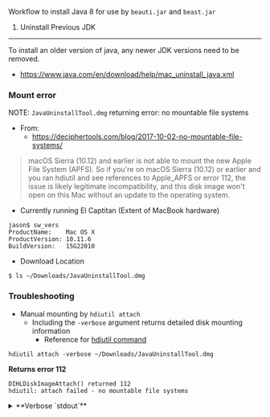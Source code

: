 Workflow to install Java 8 for use by `beauti.jar` and `beast.jar`

1) Uninstall Previous JDK
-------------------------

To install an older version of java, any newer JDK versions need to be removed.

-   <https://www.java.com/en/download/help/mac_uninstall_java.xml>

### Mount error

NOTE: `JavaUninstallTool.dmg` returning error: no mountable file systems

-   From:
    -   <https://deciphertools.com/blog/2017-10-02-no-mountable-file-systems/>

> macOS Sierra (10.12) and earlier is not able to mount the new Apple File System (APFS). So if you're on macOS Sierra (10.12) or earlier and you ran hdiutil and see references to Apple\_APFS or error 112, the issue is likely legitimate incompatibility, and this disk image won't open on this Mac without an update to the operating system.

-   Currently running El Captitan (Extent of MacBook hardware)

<!-- -->

    jason$ sw_vers
    ProductName:    Mac OS X
    ProductVersion: 10.11.6
    BuildVersion:   15G22010

-   Download Location

<!-- -->

    $ ls ~/Downloads/JavaUninstallTool.dmg 

### Troubleshooting

-   Manual mounting by `hdiutil attach`
    -   Including the `-verbose` argument returns detailed disk mounting information
        -   Reference for [hdiutil command](https://superuser.com/questions/19426/im-unable-to-mount-a-dmg-getting-a-no-mountable-filesystems-error)

<!-- -->

    hdiutil attach -verbose ~/Downloads/JavaUninstallTool.dmg 

**Returns error 112**

    DIHLDiskImageAttach() returned 112
    hdiutil: attach failed - no mountable file systems

<details><summary>**Verbose `stdout`**</summary>
<p>
    $ hdiutil attach -verbose ~/Downloads/JavaUninstallTool.dmg 
    Initializing…
    DIBackingStoreInstantiatorProbe: interface  0, score      100, CBSDBackingStore
    DIBackingStoreInstantiatorProbe: interface  1, score    -1000, CBundleBackingStore
    DIBackingStoreInstantiatorProbe: interface  2, score    -1000, CRAMBackingStore
    DIBackingStoreInstantiatorProbe: interface  3, score      100, CCarbonBackingStore
    DIBackingStoreInstantiatorProbe: interface  4, score    -1000, CDevBackingStore
    DIBackingStoreInstantiatorProbe: interface  5, score    -1000, CCURLBackingStore
    DIBackingStoreInstantiatorProbe: interface  6, score    -1000, CVectoredBackingStore
    DIBackingStoreInstantiatorProbe: interface  0, score      100, CBSDBackingStore
    DIBackingStoreInstantiatorProbe: interface  1, score    -1000, CBundleBackingStore
    DIBackingStoreInstantiatorProbe: interface  2, score    -1000, CRAMBackingStore
    DIBackingStoreInstantiatorProbe: interface  3, score      100, CCarbonBackingStore
    DIBackingStoreInstantiatorProbe: interface  4, score    -1000, CDevBackingStore
    DIBackingStoreInstantiatorProbe: interface  5, score    -1000, CCURLBackingStore
    DIBackingStoreInstantiatorProbe: interface  6, score    -1000, CVectoredBackingStore
    DIFileEncodingInstantiatorProbe: interface  0, score    -1000, CMacBinaryEncoding
    DIFileEncodingInstantiatorProbe: interface  1, score    -1000, CAppleSingleEncoding
    DIFileEncodingInstantiatorProbe: interface  2, score    -1000, CEncryptedEncoding
    DIFileEncodingInstantiatorProbe: interface  0, score      900, CUDIFEncoding
    DIFileEncodingNewWithBackingStore: CUDIFEncoding
    DIFileEncodingNewWithBackingStore: instantiator returned 0
    DIFileEncodingInstantiatorProbe: interface  0, score    -1000, CSegmentedNDIFEncoding
    DIFileEncodingInstantiatorProbe: interface  1, score    -1000, CSegmentedUDIFEncoding
    DIFileEncodingInstantiatorProbe: interface  2, score    -1000, CSegmentedUDIFRawEncoding
    DIDiskImageInstantiatorProbe: interface  0, score     1000, CUDIFDiskImage
    DIDiskImageInstantiatorProbe: interface  1, score        0, CSparseBundleDiskImage
    DIDiskImageInstantiatorProbe: interface  2, score        0, CSparseDiskImage
    CRawDiskImage: data fork length 0x0000000000096BC6 (617414) not a multiple of 512.
    DIDiskImageInstantiatorProbe: interface  3, score     -100, CRawDiskImage
    DIDiskImageInstantiatorProbe: interface  4, score        0, CDARTDiskImage
    DIDiskImageInstantiatorProbe: interface  5, score        0, CDiskCopy42DiskImage
    DIDiskImageInstantiatorProbe: interface  6, score    -1000, CNDIFDiskImage
    DIDiskImageInstantiatorProbe: interface  8, score     -100, CShadowedDiskImage
    DIDiskImageInstantiatorProbe: interface  9, score    -1000, CCFPlugInDiskImage
    DIDiskImageInstantiatorProbe: interface 10, score     -100, CWrappedDiskImage
    DIDiskImageNewWithBackingStore: CUDIFDiskImage
    DIDiskImageNewWithBackingStore: instantiator returned 0
    Verifying…
    Verification completed…
    Error 0 (Undefined error: 0).
    expected   CRC32 $54757AD0
    Attaching…
    DI_kextWaitQuiet: about to call IOServiceWaitQuiet...
    DI_kextWaitQuiet: IOServiceWaitQuiet took 0.000007 seconds
    2019-09-08 15:00:17.091 diskimages-helper[637:16272] DIHelperHDID serveImage: attaching drive
    {
        autodiskmount = 1;
        "hdiagent-drive-identifier" = "4AE9F948-E95F-407C-A449-30278D73B0F6";
        "unmount-timeout" = 0;
    }
    2019-09-08 15:00:17.094 diskimages-helper[637:16272] DIHelperHDID serveImage: connecting to myDrive 0x4F0B
    2019-09-08 15:00:17.096 diskimages-helper[637:16272] DIHelperHDID serveImage: register _readBuffer 0x10d97e000
    2019-09-08 15:00:17.096 diskimages-helper[637:16272] DIHelperHDID serveImage: activating drive port 19723
    2019-09-08 15:00:17.097 diskimages-helper[637:16272] DIHelperHDID serveImage: set cache enabled=TRUE returned SUCCESS.
    2019-09-08 15:00:17.097 diskimages-helper[637:16272] DIHelperHDID serveImage: set on IO thread=TRUE returned SUCCESS.
    2019-09-08 15:00:17.100 diskimages-helper[637:16272] -processKernelRequest: will sleep received
    Volume check completed…
    Mounting…
    2019-09-08 15:00:17.166 diskimages-helper[637:16264] -remountReturningDictionary: detaching because no mountable filesystems.
    DI_kextDriveDisconnect: could not disconnect from IOHDIXHDDrive object - 268435459
    diskimages-helper: DI_kextDriveDisconnect returned 268435459 ((ipc/send) invalid destination port).
    Attaching…
    Error 112 (no mountable file systems).
    Finishing…
    2019-09-08 15:00:18.218 diskimages-helper[637:16258] *** -[NSMachPort handlePortMessage:]: dropping incoming DO message because the connection is invalid
    DIHLDiskImageAttach() returned 112
    hdiutil: attach failed - no mountable file systems

### Disk Utility First Aid

-   No evident problems returned
    -   See [Apple Disk Utility Guide](https://support.apple.com/guide/disk-utility/repair-a-disk-dskutl1040/mac) for OS-specific guidelines.

### Uninstall Java from Terminal

-   Instructions to [uninstall Java](https://www.java.com/en/download/help/mac_uninstall_java.xml) from the command line
    -   Requires either administrative credentials or `sudo` execution

**Java Files**

-   Current JVM

<!-- -->

    $ java -version
    java version "1.6.0_65"
    Java(TM) SE Runtime Environment (build 1.6.0_65-b14-468)
    Java HotSpot(TM) 64-Bit Server VM (build 20.65-b04-468, mixed mode)

    $ ls /Library/Java/JavaVirtualMachines/
    1.6.0.jdk   jdk-10.0.1.jdk

-   Plug-in installation

<!-- -->

    $ ls /Library/Internet\ Plug-Ins/
    Default Browser.plugin      JavaAppletPlugin.plugin
    Disabled Plug-Ins       Quartz Composer.webplugin

-   Preference Pane

<!-- -->

    $ ls /Library/PreferencePanes/    
    JavaControlPanel.prefPane

-   Java Application files

<!-- -->

    $ ls -lh ~/Library/Application\ Support/Java/
    total 0
    drwxr-xr-x  6 jason  staff   204B Nov 29  2018 Java 10.0.99.0.10

-   To *remove all files*, use the following commands:

<!-- -->

    # sudo rm -fr /Library/Internet\ Plug-Ins/JavaAppletPlugin.plugin 
    # sudo rm -fr /Library/PreferencePanes/JavaControlPanel.prefPane
    # sudo rm -fr ~/Library/Application\ Support/Java

-   To use an older java version, remove the newer JDK:

<!-- -->

    # sudo rm -rf /Library/Java/JavaVirtualMachines/jdk-10.0.1.jdk

2) Install JDK 8
----------------

### Java Downloads

-   [Maintained Version Downloads](https://www.oracle.com/java/technologies/javase-jsp-downloads.html)
    -   Java Development Kit [Version 8](https://www.oracle.com/java/technologies/jdk8-downloads.html)
        -   BEAST requires Java version 6 or 8
    -   Downloading a JRE will only install java as a plug in
        -   Install the comparable JDK

> Warning: Do not install the Java software offered on the <http://java.com> website. This will install java only as a plug in to your web browser. This version of Java will not be able to run BEAST. - Mac [BEAST Installation](https://beast.community/install_on_mac)

-   From instructions for [OS X JDK 8 Installation](https://docs.oracle.com/javase/8/docs/technotes/guides/install/mac_jdk.html)

### Java Specifications

-   JRE Version 8 Update 221
    -   build 1.8.0\_221-b11

<!-- -->

    Jasons-MacBook:~ Admin$ java -version
    java version "1.8.0_221"
    Java(TM) SE Runtime Environment (build 1.8.0_221-b11)
    Java HotSpot(TM) 64-Bit Server VM (build 25.221-b11, mixed mode)

-   Internet Plug-in

<!-- -->

    Jasons-MacBook:~ Admin$ /Library/Internet\ Plug-Ins/JavaAppletPlugin.plugin/Contents/Home/bin/java -version
    java version "1.8.0_221"
    Java(TM) SE Runtime Environment (build 1.8.0_221-b11)
    Java HotSpot(TM) 64-Bit Server VM (build 25.221-b11, mixed mode)

-   Path to `java_home`

<!-- -->

    Jasons-MacBook:~ Admin$ /usr/libexec/java_home -V
    Matching Java Virtual Machines (3):
        1.8.0_221, x86_64:  "Java SE 8" /Library/Java/JavaVirtualMachines/jdk1.8.0_221.jdk/Contents/Home
        1.6.0_65-b14-468, x86_64:   "Java SE 6" /Library/Java/JavaVirtualMachines/1.6.0.jdk/Contents/Home
        1.6.0_65-b14-468, i386: "Java SE 6" /Library/Java/JavaVirtualMachines/1.6.0.jdk/Contents/Home

    /Library/Java/JavaVirtualMachines/jdk1.8.0_221.jdk/Contents/Home

3) BEAST Setup
--------------

-   Links
    -   Installation [Overview](https://beast.community/installing)
    -   Mac [Install](https://beast.community/install_on_mac)
    -   CLI [Install](https://beast.community/install_on_unix#homebrew-package-manager-for-mac-os-x)

### Path to BEAST directory

    $ ls /Applications/BEASTv1.10.4/ | more
    README.txt
    VERSION HISTORY.txt
    bin
    doc
    examples
    images
    lib
    native

-   Modify path to the program /bin directory

<!-- -->

    # Edit contents of the `~/.bash_profile` file
    vi ~/.bash_profile

    export JAVA_HOME="/usr/libexec/java_home -v 1.8"
    export LD_LIBRARY_PATH=$JAVA_HOME/jre/lib/server
    export PATH=/usr/local/bin:/usr/bin:/bin:/usr/sbin:/sbin:/opt/X11/bin:/Library/TeX/texbin:/Applications/BEASTv1.10.4/

-   Restart computer or reload changes to the profile

<!-- -->

    source ~/.bash_profile

### Running BEAST

    cd /Applications/BEASTv1.10.4/lib/
    java -jar beast.jar

